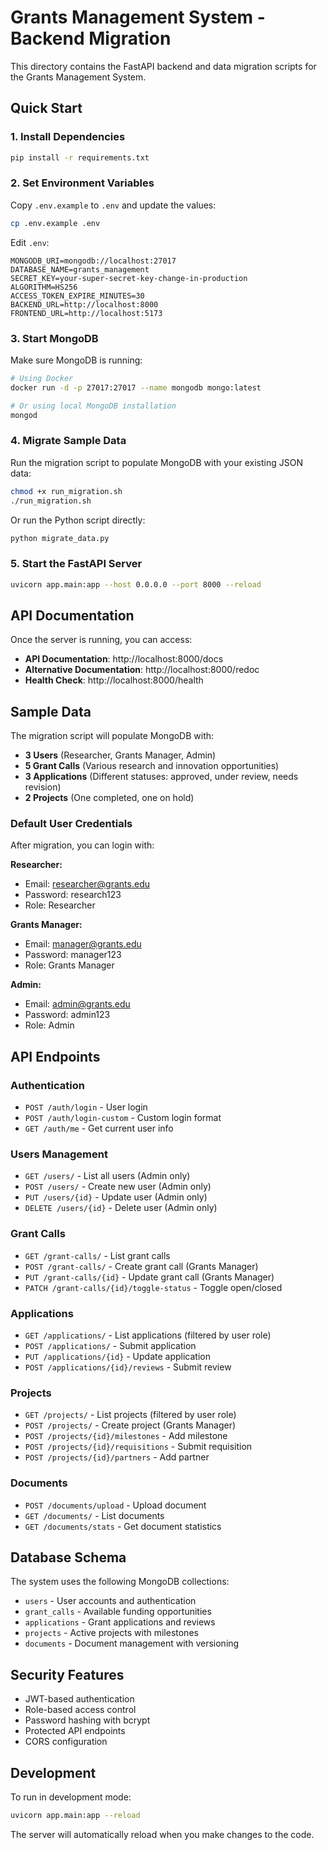 # Grants Management System - Backend Migration

This directory contains the FastAPI backend and data migration scripts for the Grants Management System.

## Quick Start

### 1. Install Dependencies
```bash
pip install -r requirements.txt
```

### 2. Set Environment Variables
Copy `.env.example` to `.env` and update the values:
```bash
cp .env.example .env
```

Edit `.env`:
```env
MONGODB_URI=mongodb://localhost:27017
DATABASE_NAME=grants_management
SECRET_KEY=your-super-secret-key-change-in-production
ALGORITHM=HS256
ACCESS_TOKEN_EXPIRE_MINUTES=30
BACKEND_URL=http://localhost:8000
FRONTEND_URL=http://localhost:5173
```

### 3. Start MongoDB
Make sure MongoDB is running:
```bash
# Using Docker
docker run -d -p 27017:27017 --name mongodb mongo:latest

# Or using local MongoDB installation
mongod
```

### 4. Migrate Sample Data
Run the migration script to populate MongoDB with your existing JSON data:
```bash
chmod +x run_migration.sh
./run_migration.sh
```

Or run the Python script directly:
```bash
python migrate_data.py
```

### 5. Start the FastAPI Server
```bash
uvicorn app.main:app --host 0.0.0.0 --port 8000 --reload
```

## API Documentation

Once the server is running, you can access:
- **API Documentation**: http://localhost:8000/docs
- **Alternative Documentation**: http://localhost:8000/redoc
- **Health Check**: http://localhost:8000/health

## Sample Data

The migration script will populate MongoDB with:
- **3 Users** (Researcher, Grants Manager, Admin)
- **5 Grant Calls** (Various research and innovation opportunities)
- **3 Applications** (Different statuses: approved, under review, needs revision)
- **2 Projects** (One completed, one on hold)

### Default User Credentials
After migration, you can login with:

**Researcher:**
- Email: researcher@grants.edu
- Password: research123
- Role: Researcher

**Grants Manager:**
- Email: manager@grants.edu
- Password: manager123
- Role: Grants Manager

**Admin:**
- Email: admin@grants.edu
- Password: admin123
- Role: Admin

## API Endpoints

### Authentication
- `POST /auth/login` - User login
- `POST /auth/login-custom` - Custom login format
- `GET /auth/me` - Get current user info

### Users Management
- `GET /users/` - List all users (Admin only)
- `POST /users/` - Create new user (Admin only)
- `PUT /users/{id}` - Update user (Admin only)
- `DELETE /users/{id}` - Delete user (Admin only)

### Grant Calls
- `GET /grant-calls/` - List grant calls
- `POST /grant-calls/` - Create grant call (Grants Manager)
- `PUT /grant-calls/{id}` - Update grant call (Grants Manager)
- `PATCH /grant-calls/{id}/toggle-status` - Toggle open/closed

### Applications
- `GET /applications/` - List applications (filtered by user role)
- `POST /applications/` - Submit application
- `PUT /applications/{id}` - Update application
- `POST /applications/{id}/reviews` - Submit review

### Projects
- `GET /projects/` - List projects (filtered by user role)
- `POST /projects/` - Create project (Grants Manager)
- `POST /projects/{id}/milestones` - Add milestone
- `POST /projects/{id}/requisitions` - Submit requisition
- `POST /projects/{id}/partners` - Add partner

### Documents
- `POST /documents/upload` - Upload document
- `GET /documents/` - List documents
- `GET /documents/stats` - Get document statistics

## Database Schema

The system uses the following MongoDB collections:
- `users` - User accounts and authentication
- `grant_calls` - Available funding opportunities
- `applications` - Grant applications and reviews
- `projects` - Active projects with milestones
- `documents` - Document management with versioning

## Security Features

- JWT-based authentication
- Role-based access control
- Password hashing with bcrypt
- Protected API endpoints
- CORS configuration

## Development

To run in development mode:
```bash
uvicorn app.main:app --reload
```

The server will automatically reload when you make changes to the code.